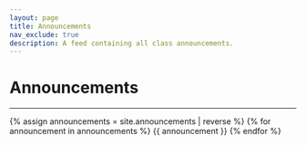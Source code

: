 ```yaml
---
layout: page
title: Announcements
nav_exclude: true
description: A feed containing all class announcements.
---
```


# Announcements

<!--
## Table of contents - not able to stably link to the anchor due to the fact that the subdirectory appears as part of the tag
{% assign announcements = site.announcements | reverse %}
{% for announcement in announcements %}
 [{{ announcement.title }}](#{{ announcement.url }})
{% endfor %}
-->

---


{% assign announcements = site.announcements | reverse %}
{% for announcement in announcements %}
{{ announcement }}
{% endfor %}
